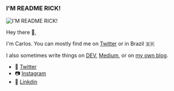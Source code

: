 ### I'M README RICK!
![I'M README RICK!](https://i.imgur.com/JMdZpkO.png)

Hey there 👋,

I'm Carlos. You can mostly find me on [Twitter](https://twitter.com/godrizilla) or in Brazil 🇧🇷

I also sometimes write things on [DEV](https://dev.to/godrix), [Medium](https://medium.com/@godrix), or on [my own blog](https://godrix.github.io).

- 💬 [Twitter](https://twitter.com/godrizilla)
- 📷 [Instagram](instagram.com/godrizilla)
- 💼 [Linkdin](https://www.linkedin.com/in/carlosgodri/)
